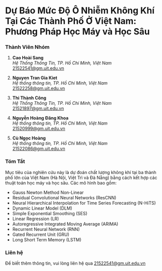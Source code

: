 # Dự Báo Mức Độ Ô Nhiễm Không Khí Tại Các Thành Phố Ở Việt Nam: Phương Pháp Học Máy và Học Sâu

### Thành Viên Nhóm

1. **Cao Hoài Sang**  
   _Hệ Thống Thông Tin, TP. Hồ Chí Minh, Việt Nam_  
   [21522541@gm.uit.edu.vn](mailto:21522541@gm.uit.edu.vn)

2. **Nguyen Tran Gia Kiet**  
   _Hệ thống thông tin, TP. Hồ Chí Minh, Việt Nam_  
   [21522258@gm.uit.edu.vn](mailto:21522258@gm.uit.edu.vn)

3. **Thi Thành Công**  
   _Hệ Thống Thông Tin, TP. Hồ Chí Minh, Việt Nam_    
   [21521897@gm.uit.edu.vn](mailto:21521897@gm.uit.edu.vn)

4. **Nguyễn Hoàng Đăng Khoa**  
   _Hệ thống thông tin, TP. Hồ Chí Minh, Việt Nam_  
   [21520999@gm.uit.edu.vn](mailto:21520999@gm.uit.edu.vn)

5. **Cù Ngọc Hoàng**  
   _Hệ thống thông tin, TP. Hồ Chí Minh, Việt Nam_  
   [21522086@gm.uit.edu.vn](mailto:21522086@gm.uit.edu.vn)

### Tóm Tắt

Mục tiêu của nghiên cứu này là dự đoán chất lượng không khí tại ba thành phố lớn của Việt Nam (Hà Nội, Việt Trì và Đà Nẵng) bằng cách kết hợp các thuật toán học máy và học sâu. Các mô hình bao gồm:

- Gauss Newton Method Non-Linear
- Residual Convolutional Neural Networks (ResCNN)
- Neural Hierarchical Interpolation for Time Series Forecasting (N-HiTS)
- Dynamic Linear Model (DLM)
- Simple Exponential Smoothing (SES)
- Linear Regression (LR)
- Autoregressive Integrated Moving Average (ARIMA)
- Recurrent Neural Network (RNN)
- Gated Recurrent Unit (GRU)
- Long Short Term Memory (LSTM)

### Liên hệ

Để biết thêm thông tin, vui lòng liên hệ qua [21522541@gm.uit.edu.vn](mailto:21522541@gm.uit.edu.vn)

